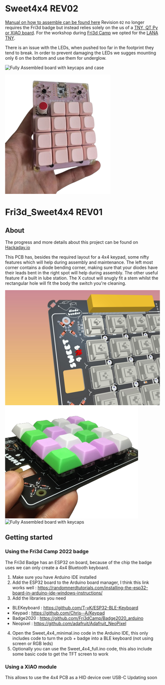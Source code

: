 # Sweet4x4 REV02

[Manual on how to assemble can be found here](https://fri3dcamp.github.io/badge_2024/sweet4x4/) Revision `02` no longer requires the Fri3d badge but instead relies solely on the us of a [TNY, QT Py or XIAO board](https://github.com/adafruit/awesome-qt-py). For the workshop during [Fri3d Camp](https://fri3d.be/) we opted for the [LANA TNY](https://phyx.be/LANA_TNY/).

There is an issue with the LEDs, when pushed too far in the footprint they tend to break. In order to prevent damaging the LEDs we sugges mounting only 6 on the bottom and use them for underglow.

![Fully Assembled board with keycaps and case](media/rev02.gif)

![Fully Assembled board with keycaps](media/rev02_done.png)


# Fri3d_Sweet4x4 REV01

## About
The progress and more details about this project can be found on [Hackaday.io](https://hackaday.io/project/186574-sweet-4x4)

This PCB has, besides the required layout for a 4x4 keypad, some nifty features which will help during assembly and maintenance. The left most corner contains a diode bending corner, making sure that your diodes have their leads bent in the right spot will help during assembly. The other useful feature if a built in lube station. The X cutout will snugly fit a stem whilst the rectangular hole will  fit the body the switch you're cleaning.

![Fully Assembled board with keycaps](media/PCB_Design_Highlight.jpg)
![Fully Assembled board with keycaps](media/Fully_Assembled_NoBG.png)
![Fully Assembled board with keycaps](media/PCB_Closeup.jpg)

## Getting started
### Using the Fri3d Camp 2022 badge
The Fri3d Badge has an ESP32 on board, because of the chip the badge uses we can only create a 4x4 Bluetooth keyboard.
1. Make sure you have Arduino IDE installed
2. Add the ESP32 board to the Arduino board manager, I think this link works well : https://randomnerdtutorials.com/installing-the-esp32-board-in-arduino-ide-windows-instructions/
3. Add the libraries you need
  - BLEKeyboard : https://github.com/T-vK/ESP32-BLE-Keyboard
  - Keypad : https://github.com/Chris--A/Keypad
  - Badge2020 : https://github.com/Fri3dCamp/Badge2020_arduino
  - Neopixel : https://github.com/adafruit/Adafruit_NeoPixel
4. Open the Sweet_4x4_minimal.ino code in the Arduino IDE, this only includes code to turn the pcb + badge into a BLE keyboard (not using screen or RGB leds)
5. Optionally you can use the Sweet_4x4_full.ino code, this also include some basic code to get the TFT screen to work

### Using a XIAO module
This allows to use the 4x4 PCB as a HID device over USB-C
Updating soon
